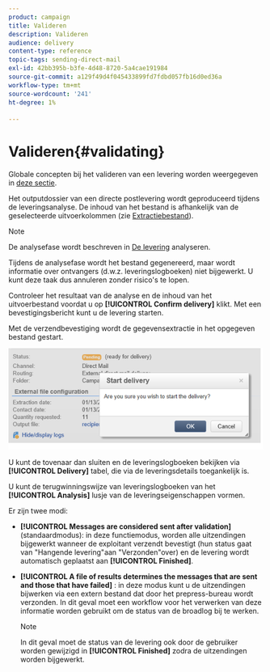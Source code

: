 ```yaml
---
product: campaign
title: Valideren
description: Valideren
audience: delivery
content-type: reference
topic-tags: sending-direct-mail
exl-id: 42bb395b-b3fe-4d48-8720-5a4cae191984
source-git-commit: a129f49d4f045433899fd7fdbd057fb16d0ed36a
workflow-type: tm+mt
source-wordcount: '241'
ht-degree: 1%

---
```


# Valideren{#validating}

Globale concepten bij het valideren van een levering worden weergegeven in [deze sectie](steps-validating-the-delivery.md).

Het outputdossier van een directe postlevering wordt geproduceerd tijdens de leveringsanalyse. De inhoud van het bestand is afhankelijk van de geselecteerde uitvoerkolommen (zie [Extractiebestand](defining-the-direct-mail-content.md#extraction-file)).

>[!NOTE]
>
>De analysefase wordt beschreven in [De levering](steps-validating-the-delivery.md#analyzing-the-delivery) analyseren.

Tijdens de analysefase wordt het bestand gegenereerd, maar wordt informatie over ontvangers (d.w.z. leveringslogboeken) niet bijgewerkt. U kunt deze taak dus annuleren zonder risico&#39;s te lopen.

Controleer het resultaat van de analyse en de inhoud van het uitvoerbestand voordat u op **[!UICONTROL Confirm delivery]** klikt. Met een bevestigingsbericht kunt u de levering starten.

Met de verzendbevestiging wordt de gegevensextractie in het opgegeven bestand gestart.

![](assets/s_ncs_user_postal_del_send_confirm_postal.png)

U kunt de tovenaar dan sluiten en de leveringslogboeken bekijken via **[!UICONTROL Delivery]** tabel, die via de leveringsdetails toegankelijk is.

U kunt de terugwinningswijze van leveringslogboeken van het **[!UICONTROL Analysis]** lusje van de leveringseigenschappen vormen.

Er zijn twee modi:

* **[!UICONTROL Messages are considered sent after validation]** (standaardmodus): in deze functiemodus, worden alle uitzendingen bijgewerkt wanneer de exploitant verzendt bevestigt (hun status gaat van &quot;Hangende levering&quot;aan &quot;Verzonden&quot;over) en de levering wordt automatisch geplaatst aan  **[!UICONTROL Finished]**.
* **[!UICONTROL A file of results determines the messages that are sent and those that have failed]** : in deze modus kunt u de uitzendingen bijwerken via een extern bestand dat door het prepress-bureau wordt verzonden. In dit geval moet een workflow voor het verwerken van deze informatie worden gebruikt om de status van de broadlog bij te werken.

   >[!NOTE]
   >
   >In dit geval moet de status van de levering ook door de gebruiker worden gewijzigd in **[!UICONTROL Finished]** zodra de uitzendingen worden bijgewerkt.

